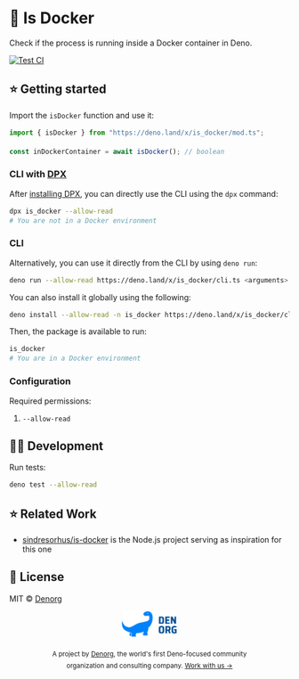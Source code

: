 # 🐳 Is Docker

Check if the process is running inside a Docker container in Deno.

[![Test CI](https://github.com/denorg/is-docker/workflows/Test%20CI/badge.svg)](https://github.com/is-docker/starter/actions)

## ⭐ Getting started

Import the `isDocker` function and use it:

```ts
import { isDocker } from "https://deno.land/x/is_docker/mod.ts";

const inDockerContainer = await isDocker(); // boolean
```

### CLI with [DPX](https://github.com/denorg/dpx)

After [installing DPX](https://github.com/denorg/dpx), you can directly use the CLI using the `dpx` command:

```bash
dpx is_docker --allow-read
# You are not in a Docker environment
```

### CLI

Alternatively, you can use it directly from the CLI by using `deno run`:

```bash
deno run --allow-read https://deno.land/x/is_docker/cli.ts <arguments>
```

You can also install it globally using the following:

```bash
deno install --allow-read -n is_docker https://deno.land/x/is_docker/cli.ts
```

Then, the package is available to run:

```bash
is_docker
# You are in a Docker environment
```

### Configuration

Required permissions:

1. `--allow-read`

## 👩‍💻 Development

Run tests:

```bash
deno test --allow-read
```

## ⭐ Related Work

- [sindresorhus/is-docker](https://github.com/sindresorhus/is-docker) is the Node.js project serving as inspiration for this one

## 📄 License

MIT © [Denorg](https://den.org.in)

<p align="center">
  <a href="https://den.org.in">
    <img width="100" alt="" src="https://raw.githubusercontent.com/denorg/denorg/master/logo.svg">
  </a>
</p>
<p align="center">
  <sub>A project by <a href="https://den.org.in">Denorg</a>, the world's first Deno-focused community<br>organization and consulting company. <a href="https://den.org.in">Work with us →</a></sub>
</p>
